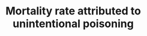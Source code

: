 ﻿---
title: Mortality  rate  attributed  to  unintentional  poisoning
permalink: /3-9-3/
sdg_goal: 3
layout: indicator
indicator: 3.9.3
indicator_variable: crude_rate
graph: longitudinal
graph_type_description: Line  graph
graph_status_notes: Graphed
variable_description: null
variable_notes: null
un_designated_tier: '2'
un_custodial_agency: 'WHO  (Partnering  Agencies:  UNEP)'
target_id: '3.9'
has_metadata: false
goal_meta_link: 'http://unstats.un.org/sdgs/files/metadata-compilation/Metadata-Goal-3.pdf'
goal_meta_link_page: 35
indicator_name: Mortality  rate  attributed  to  unintentional  poisoning
target: >-
  By  2030,  substantially  reduce  the  number  of  deaths  and  illnesses  from  hazardous  chemicals  and  air,  water  and  soil  pollution  and  contamination.
source_title: null
source_notes: null
published: true
actual_indicator_available_description: >-
  Crude  and  age-adjusted  rate  of  deaths  per  year  due  to  suicide  expressed  per  100,000  population
actual_indicator_available: Crude  and  age-adjusted  rates  of  death  due  to  unintentional  poisoning
us_method_of_computation: >-
  Number  of  deaths  attributable  to  unintentional  poisoning  (ICD  10  code  X40-X49)  divided  by  the  population  and  expressed  per  100,000  population.  Rates  are  age-adjusted  using  the  direct  method  of  applying  age-specific  death  rates  to  the  U.S.  standard  population  distribution.  See  http://wonder.cdc.gov/wonder/help/ucd.html#Age-Adjusted  Rates  for  more  detail.
comments_and_limitations: >-
  Rates  were  generated  by  CDC  Wonder  using  the  Underlying  Cause  of  Death  mortality  files.  Rates  were  selected  based  on  the  Injury  Intent  and  Mechanism  list  with  mechanism  set  to  'Poisoning'
periodicity: Annual
time_period: 1999-2015
date_of_national_source_publication: 'December,  2016'
source_agency_staff_name: >-
  Mortality  Statistics  Branch,  Division  of  Vital  Statistics,  National  Center  for  Health  Statistics
source_agency_staff_email: ambranum@cdc.gov
source_agency_survey_dataset: 'National  Center  for  Health  Statistics,  Underlying  Cause  of  Death  File'
source_url: >-
  http://wonder.cdc.gov/ucd-icd10.html;  http://www.cdc.gov/nchs/data_access/vitalstatsonline.htm
graph_title: US  crude  rate  of  death  due  to  unintentional  poisoning
date_metadata_updated: 'December,  2017'  
---